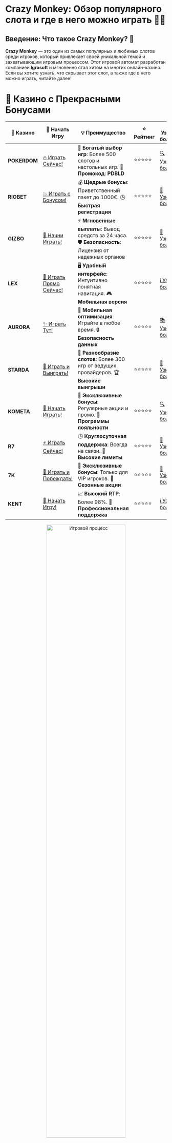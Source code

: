 # **Crazy Monkey: Обзор популярного слота и где в него можно играть** 🎰🐵

## Введение: Что такое Crazy Monkey? 🤔

**Crazy Monkey** — это один из самых популярных и любимых слотов среди игроков, который привлекает своей уникальной темой и захватывающим игровым процессом. Этот игровой автомат разработан компанией **Igrosoft** и мгновенно стал хитом на многих онлайн-казино. Если вы хотите узнать, что скрывает этот слот, а также где в него можно играть, читайте далее!

# 🌟 Казино с Прекрасными Бонусами

| 🎲 **Казино** | 🔗 **Начать Игру** | 💡 **Преимущество** | ⭐ **Рейтинг** | 🔗 **Узнать больше** | 🆕 **Новая информация** |
|--------------|---------------------|---------------------|----------------|----------------------|-------------------------|
| **POKERDOM**  | [🔥 Играть Сейчас!](https://brandplay.link/4k77v2yx) | 🎉 **Богатый выбор игр**: Более 500 слотов и настольных игр. 🎁 **Промокод**: **PDBLD** | ⭐⭐⭐⭐⭐ | [🔍 Узнать больше](https://brandplay.link/4k77v2yx) | 🏆 **Победители турниров** получают эксклюзивные подарки! |
| **RIOBET**    | [💥 Играть с Бонусом!](https://brandplay.link/7xBLTPyj) | 💰 **Щедрые бонусы**: Приветственный пакет до 1000€. 🕒 **Быстрая регистрация** | ⭐⭐⭐⭐⭐ | [📖 Узнать больше](https://brandplay.link/7xBLTPyj) | 💬 **Поддержка 24/7** для комфортной игры в любое время! |
| **GIZBO**     | [🚀 Начни Играть!](https://brandplay.link/bprXw4YV) | ⚡ **Мгновенные выплаты**: Вывод средств за 24 часа. 🛡️ **Безопасность**: Лицензия от надежных органов | ⭐⭐⭐⭐⭐ | [📝 Узнать больше](https://brandplay.link/bprXw4YV) | 🔒 **SSL-шифрование** для максимальной безопасности данных игроков. |
| **LEX**       | [💎 Играть Прямо Сейчас!](https://brandplay.link/zW4hdDFV) | 🖥️ **Удобный интерфейс**: Интуитивно понятная навигация. 🎮 **Мобильная версия** | ⭐⭐⭐⭐⭐ | [ℹ️ Узнать больше](https://brandplay.link/zW4hdDFV) | 📱 **Поддержка всех мобильных устройств** для удобства игры в любом месте. |
| **AURORA**    | [✨ Играть Тут!](https://10trafic-stat2.com/click/668546556bcc6313411604bd/6766/13032/subaccount) | 📱 **Мобильная оптимизация**: Играйте в любое время. 🔒 **Безопасность данных** | ⭐⭐⭐⭐⭐ | [📚 Узнать больше](https://10trafic-stat2.com/click/668546556bcc6313411604bd/6766/13032/subaccount) | 🌍 **Международная лицензия** на деятельность в разных странах. |
| **STARDА**    | [🎉 Играть и Выиграть!](https://brandplay.link/fB7xwRFL) | 🎰 **Разнообразие слотов**: Более 300 игр от ведущих провайдеров. 🏆 **Высокие выигрыши** | ⭐⭐⭐⭐⭐ | [🔎 Узнать больше](https://brandplay.link/fB7xwRFL) | 🎉 **Ежемесячные турниры** с крупными призами! |
| **KOMETA**    | [🎁 Начать Играть!](https://brandplay.link/8ZymQJV8) | 🎁 **Эксклюзивные бонусы**: Регулярные акции и промо. 🔄 **Программы лояльности** | ⭐⭐⭐⭐⭐ | [🔍 Узнать больше](https://brandplay.link/8ZymQJV8) | 🌟 **Персонализированные предложения** для долгосрочных игроков. |
| **R7**        | [⚡ Играть Сейчас!](https://brandplay.link/bMd3Yjsw) | 🕒 **Круглосуточная поддержка**: Всегда на связи. 💸 **Высокие лимиты** | ⭐⭐⭐⭐⭐ | [📖 Узнать больше](https://brandplay.link/bMd3Yjsw) | 🎯 **Рейтинг игроков** для лучших участников. |
| **7K**        | [🎯 Играть и Побеждать!](https://brandplay.link/BvQyFShp) | 🌟 **Эксклюзивные бонусы**: Только для VIP игроков. 🎉 **Сезонные акции** | ⭐⭐⭐⭐⭐ | [📝 Узнать больше](https://brandplay.link/BvQyFShp) | 🥇 **Особые привилегии** для постоянных игроков. |
| **KENT**      | [🔑 Начать Игру!](https://brandplay.link/Fv2WP3js) | 📈 **Высокий RTP**: Более 98%. 💼 **Профессиональная поддержка** | ⭐⭐⭐⭐⭐ | [ℹ️ Узнать больше](https://brandplay.link/Fv2WP3js) | 💬 **Поддержка на нескольких языках** для удобства игроков. |

<div align="center"> <img src="https://i.pinimg.com/originals/1d/b3/25/1db325483acbe642c6d4e6fdd73a4988.gif" alt="Игровой процесс" width="70%"> </div>
---

# 🚀 Быстрые Выигрыши и Поддержка

| 🎲 **Казино** | 🔗 **Начать Игру** | 💡 **Преимущество** | ⭐ **Рейтинг** | 🔗 **Узнать больше** | 🆕 **Новая информация** |
|--------------|---------------------|---------------------|----------------|----------------------|-------------------------|
| **GAMA**      | [🎯 Играть Прямо Сейчас!](https://brandplay.link/j6NMKsDz) | 🔍 **Интуитивный интерфейс**: Легкость использования. 🏅 **Престижные турниры** | ⭐⭐⭐⭐☆ | [🔎 Узнать больше](https://brandplay.link/j6NMKsDz) | 🏆 **Турниры с большими призами** каждый месяц. |
| **ONION**     | [💥 Играть и Выигрывать!](https://brandplay.link/zBGRVpQ9) | 🤑 **Низкие ставки**: Идеально для начинающих. 🔄 **Быстрые выводы** | ⭐⭐⭐⭐☆ | [🔍 Узнать больше](https://brandplay.link/zBGRVpQ9) | 🎮 **Казино для новичков** с простыми правилами. |
| **ЧЕМПИОН**   | [🏅 Играть в Турнире!](https://temon-gter.cfd/go/lRq?p80412p304504pcc44t17455) | 🏅 **Лояльная программа**: Награды за активность. 🎁 **Ежемесячные бонусы** | ⭐⭐⭐⭐☆ | [📖 Узнать больше](https://temon-gter.cfd/go/lRq?p80412p304504pcc44t17455) | 🥇 **Турниры и лояльность** — каждый шаг вознаграждается. |
| **VAVADA**    | [🚀 Играть Без Ожидания!](https://vavadapartner.pro/?promo=ea5c9275-6854-4505-94fc-95ab18221945-linkb2) | 🚀 **Быстрая регистрация**: Начните играть мгновенно. 🔐 **Безопасные транзакции** | ⭐⭐⭐⭐☆ | [📝 Узнать больше](https://vavadapartner.pro/?promo=ea5c9275-6854-4505-94fc-95ab18221945-linkb2) | 🏆 **Программа для новых игроков** с бонусами за регистрацию. |
| **FRIENDS**   | [🎉 Играть и Развлекаться!](https://gofriends.mba/linkb2) | 🤝 **Социальные игры**: Играйте с друзьями. 🌐 **Мультиплатформенность** | ⭐⭐⭐⭐☆ | [ℹ️ Узнать больше](https://gofriends.mba/linkb2) | 🎮 **Играйте с друзьями** и зарабатывайте бонусы за совместные действия. |
| **1WIN**      | [⚡ Играть и Выигрывать!](https://brandplay.link/smXVpBbG) | 🏆 **Спортивные ставки**: Широкий выбор видов спорта. 💵 **Высокие коэффициенты** | ⭐⭐⭐⭐☆ | [📚 Узнать больше](https://brandplay.link/smXVpBbG) | ⚽ **Бонусы на спортивные ставки** для активных игроков. |
| **DRIP**      | [💥 Играть Сразу!](https://drp-ircp01.com/c07e6a3db) | 🌐 **Инновационные игры**: Новейшие игровые технологии. 🛡️ **Высокая безопасность** | ⭐⭐⭐⭐☆ | [🔎 Узнать больше](https://drp-ircp01.com/c07e6a3db) | 🔧 **Инновационные функции** для удобства игры. |
| **JOYCASINO** | [🎰 Играть И Побеждать!](https://rpc30.call2me.pro/?/ru/registration?apkpop=0&partner=p24970p3291217pc98f) | 🎁 **Приятные бонусы**: Ежедневные акции и подарки. 🕹️ **Разнообразие игр** | ⭐⭐⭐⭐☆ | [🔍 Узнать больше](https://rpc30.call2me.pro/?/ru/registration?apkpop=0&partner=p24970p3291217pc98f) | 🎉 **Щедрые фриспины** для новых игроков. |
| **PLAYFORTUNA** | [🔥 Играть С Бонусом!](https://fortunapromo.net/alt/playfortuna/registration?0dc4a9362a71feb7e3f165fb8e766f70) | 🎉 **Регулярные акции**: Бонусы, фриспины и многое другое. 🏅 **Турниры** | ⭐⭐⭐⭐☆ | [📚 Узнать больше](https://fortunapromo.net/alt/playfortuna/registration?0dc4a9362a71feb7e3f165fb8e766f70) | 🎯 **Выгодные предложения** на популярные игры. |
| **SYKAA**     | [💸 Играть Сейчас!](https://s-two-way.com/?source=linkb2&pid=30697) | 💸 **Доступные ставки**: Идеально для новичков. 🎁 **Щедрые бонусы** | ⭐⭐⭐⭐☆ | [🔍 Узнать больше](https://s-two-way.com/?source=linkb2&pid=30697) | 💥 **Акции с большими бонусами** для новичков и опытных игроков. |

<div align="center"> <img src="https://schaeffers-cdn.s3.amazonaws.com/images/default-source/schaeffers-cdn-images/default-images/sectors/bigstock-casino-gambling-concept-with-f-369012793.jpg?sfvrsn=493ad806_4" alt="Игровой процесс" width="70%"> </div>
---

# 💸 Казино с Привлекательными Программами Лояльности

| 🎲 **Казино** | 🔗 **Начать Игру** | 💡 **Преимущество** | ⭐ **Рейтинг** | 🔗 **Узнать больше** | 🆕 **Новая информация** |
|--------------|---------------------|---------------------|----------------|----------------------|-------------------------|
| **KOMETA**    | [🎯 Начни Играть!](https://brandplay.link/8ZymQJV8) | 🎁 **Эксклюзивные бонусы**: Регулярные акции и промо. 🔄 **Программы лояльности** | ⭐⭐⭐⭐⭐ | [🔍 Узнать больше](https://brandplay.link/8ZymQJV8) | 🌟 **Персонализированные предложения** для долгосрочных игроков. |
| **1Xslots**   | [🏅 Играть Прямо Сейчас!](https://brandplay.link/hSB1khtr) | 🎉 **Множество акций**: Еженедельные бонусы и турниры. 🛡️ **Безопасность** | ⭐⭐⭐⭐⭐ | [📚 Узнать больше](https://brandplay.link/hSB1khtr) | 🏅 **Награды за активность**: участники программы лояльности получают специальные привилегии. |
| **R7**        | [🚀 Играть Сейчас!](https://brandplay.link/bMd3Yjsw) | 🕒 **Круглосуточная поддержка**: Всегда на связи. 💸 **Высокие лимиты** | ⭐⭐⭐⭐⭐ | [📖 Узнать больше](https://brandplay.link/bMd3Yjsw) | 💬 **VIP-поддержка** для постоянных игроков с приоритетом. |

<div align="center"> <img src="https://i.pinimg.com/originals/1d/b3/25/1db325483acbe642c6d4e6fdd73a4988.gif" alt="Игровой процесс" width="70%"> </div>
---

---

## Особенности слота Crazy Monkey 🐵🎰

### 1. **Тематика и сюжет** 🌴

Слот **Crazy Monkey** погружает игроков в увлекательное путешествие по джунглям, где главного героя — забавную обезьянку — ждут приключения. Тематика слота напоминает веселый мультфильм, а яркие символы, такие как бананы, кокосы и лопаты, делают игру еще более увлекательной. Это не только слоты, но и настоящая история с элементами приключенческой игры!

### 2. **Игровой процесс** 🎮

**Crazy Monkey** — это классический слот с 5 барабанами и 9 линиями выплат. Игроки могут настраивать количество активных линий и ставки, что позволяет регулировать уровень риска. Символы в игре включают обезьянку, бананы, кокосы и другие предметы, которые могут приносить большие выигрыши.

### 3. **Особенности бонусной игры** 🏆

Особенность слота **Crazy Monkey** заключается в бонусной игре, которая активируется, когда на экране появляются три или более символов с изображением обезьянки. Бонусная игра — это настоящий вызов, где вам предстоит выбирать бананы, чтобы заработать дополнительные выигрыши. Эта часть игры особенно интересна, так как дает шанс на крупные выигрыши.

### 4. **RTP (Возврат игроку)** 💵

RTP слота **Crazy Monkey** составляет около 95%, что является довольно хорошим показателем для классических слотов. Это значит, что, в среднем, игроки могут ожидать возврат 95% от своих ставок, хотя на практике все зависит от удачи.

---

## Где играть в Crazy Monkey бесплатно и на деньги? 💸

**Crazy Monkey** доступен в многих онлайн-казино, как для бесплатной игры, так и для игры на реальные деньги. Вот несколько популярных платформ, где можно сыграть в этот слот:

### 1. **Pokerdom** 🃏

В **Pokerdom** вы можете найти слот **Crazy Monkey** в разделе игровых автоматов. Это лицензированное казино с отличной репутацией, которое предлагает как демо-режим для бесплатной игры, так и возможность играть на реальные деньги.

### 2. **Riobet** 🎰

**Riobet** — еще одно популярное казино, где представлен слот **Crazy Monkey**. В этом казино доступны как бесплатные версии игры, так и ставки на реальные деньги, что позволяет игрокам выбирать наиболее удобный формат.

### 3. **Gizbo** 🏆

В казино **Gizbo** можно найти множество слотов, в том числе **Crazy Monkey**, и наслаждаться игровым процессом бесплатно или за реальные деньги.

### 4. **LEX** 🎲

**LEX** также предлагает слот **Crazy Monkey** с возможностью бесплатной игры и с настоящими ставками. Это казино известно своими бонусами и акциями для новых игроков.

---

## Почему стоит играть в Crazy Monkey? 🎉

### 1. **Простой и увлекательный игровой процесс** 🐒

Если вы ищете слот с простыми правилами и увлекательной тематикой, **Crazy Monkey** — идеальный выбор. Легкий в освоении, он предлагает игрокам массу веселья и шанс на крупные выигрыши.

### 2. **Бонусные игры с отличными выплатами** 💰

Бонусная игра с обезьянкой — это уникальная особенность, которая может значительно увеличить ваш выигрыш. Каждый правильный выбор дает вам шанс заработать дополнительные деньги.

### 3. **Подходит для новичков и опытных игроков** 🧠

**Crazy Monkey** идеально подходит для игроков любого уровня. Он не требует глубоких знаний о стратегии, но при этом предлагает достаточную динамичность для более опытных пользователей.

### 4. **Множество казино для игры** 🎰

Слот **Crazy Monkey** доступен на многих известных платформах, что дает вам возможность выбирать, где играть, и получать бонусы или бесплатные вращения.

---

## Заключение: Почему стоит попробовать Crazy Monkey? 🐵🎰

**Crazy Monkey** — это не просто слот, это настоящий источник удовольствия для любителей азарта. Его увлекательная тема, яркие графики и бонусные игры с возможностью получения крупных выигрышей делают его идеальным выбором для тех, кто хочет испытать свою удачу. Играйте в **Crazy Monkey** в популярных онлайн-казино, таких как **Pokerdom**, **Riobet**, **Gizbo** и **LEX**, и наслаждайтесь азартом!

---

## Часто задаваемые вопросы (FAQ) ❓

### 1. **Можно ли играть в Crazy Monkey бесплатно?** 🎮
Да, большинство онлайн-казино предлагают демо-версию слота **Crazy Monkey**, в которой вы можете играть без реальных ставок.

### 2. **Как активировать бонусную игру в Crazy Monkey?** 🎁
Бонусная игра активируется, когда на экране появляются три или более символа с изображением обезьянки. В бонусной игре вам нужно будет выбирать бананы для получения дополнительных выигрышей.

### 3. **Где лучше играть в Crazy Monkey?** 🏆
Вы можете играть в **Crazy Monkey** в таких казино, как **Pokerdom**, **Riobet**, **Gizbo** и **LEX**. Эти платформы предлагают удобные условия для игры и отличные бонусы для новичков.

---

Играйте в **Crazy Monkey** и наслаждайтесь увлекательным игровым процессом с шансом на крупные выигрыши! 🎉🎰
